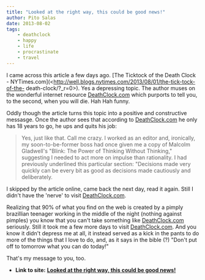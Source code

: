 ```yaml
---
title: "Looked at the right way, this could be good news!"
author: Pito Salas
date: 2013-08-02
tags:
    - deathclock
    - happy
    - life
    - procrastinate
    - travel
---
```


I came across this article a few days ago. [The Ticktock of the Death Clock -
NYTimes.com](<http://well.blogs.nytimes.com/2013/08/01/the-tick-tock-of-the-
death-clock/?_r=0>). Yes a depressing topic. The author muses on the wonderful
internet resource [DeathClock.com](<http://deathclock.com/>) which purports to
tell you, to the second, when you will die. Hah Hah funny.

Oddly though the article turns this topic into a positive and constructive
messasge. Once the author sees that according to
[DeathClock.com](<http://deathclock.com/>) he only has 18 years to go, he ups
and quits his job:

> Yes, just like that. Call me crazy. I worked as an editor and, ironically,
> my soon-to-be-former boss had once given me a copy of Malcolm Gladwell's
> "Blink: The Power of Thinking Without Thinking," suggesting I needed to act
> more on impulse than rationality. I had previously underlined this
> particular section: "Decisions made very quickly can be every bit as good as
> decisions made cautiously and deliberately.

I skipped by the article online, came back the next day, read it again. Still
I didn't have the 'nerve' to visit [DeathClock.com](<http://deathclock.com/>).

Realizing that 90% of what you find on the web is created by a pimply
brazillian teenager working in the middle of the night (nothing against
pimples) you know that you can't take something like
[DeathClock.com](<http://deathclock.com/>) seriously. Still it took me a few
more days to visit [DeathClock.com](<http://deathclock.com/>). And you know it
didn't depress me at all, it instead served as a kick in the pants to do more
of the things that I love to do, and, as it says in the bible (?) "Don't put
off to tomorrow what you can do today!"

That's my message to you, too.


* **Link to site:** **[Looked at the right way, this could be good news!](None)**
